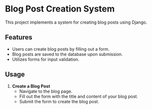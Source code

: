 # Blog Post Creation System

This project implements a system for creating blog posts using Django.

## Features

- Users can create blog posts by filling out a form.
- Blog posts are saved to the database upon submission.
- Utilizes forms for input validation.

## Usage

1. **Create a Blog Post**
   - Navigate to the blog page.
   - Fill out the form with the title and content of your blog post.
   - Submit the form to create the blog post.

